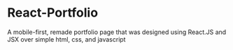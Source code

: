 # React-Portfolio
A mobile-first, remade portfolio page that was designed using React.JS and JSX over simple html, css, and javascript
